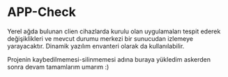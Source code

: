 # APP-Check
Yerel ağda bulunan clien cihazlarda kurulu olan uygulamaları tespit ederek değişiklikleri ve mevcut durumu merkezi bir sunucudan izlemeye yarayacaktır.
Dinamik yazılım envanteri olarak da kullanılabilir.


Projenin kaybedilmemesi-silinmemesi adına buraya yükledim askerden sonra devam tamamlarım umarım :)
